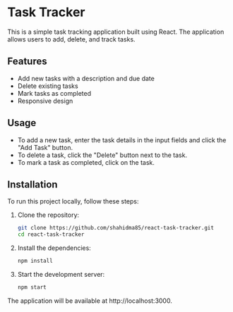 # Task Tracker

This is a simple task tracking application built using React. The application allows users to add, delete, and track tasks.

## Features

- Add new tasks with a description and due date
- Delete existing tasks
- Mark tasks as completed
- Responsive design
  
## Usage
- To add a new task, enter the task details in the input fields and click the "Add Task" button.
- To delete a task, click the "Delete" button next to the task.
- To mark a task as completed, click on the task.

## Installation

To run this project locally, follow these steps:

1. Clone the repository:
   ```bash
   git clone https://github.com/shahidma85/react-task-tracker.git
   cd react-task-tracker
   ```
2. Install the dependencies:
   ```bash
   npm install
   ```
4. Start the development server:
    ```bash
   npm start
   ```
The application will be available at http://localhost:3000.
